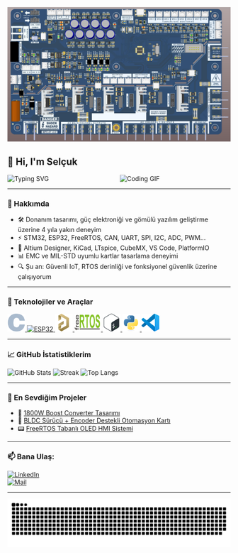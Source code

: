 [![MasterHead](https://github.com/SelcukluOsman/SelcukluOsman/blob/main/assets/masterhead.jpg?raw=true)](https://www.linkedin.com/in/selcukselcuklu)

## 👋 Hi, I'm Selçuk

<img align="right" src="https://media.giphy.com/media/qgQUggAC3Pfv687qPC/giphy.gif" width="250" alt="Coding GIF"/>

![Typing SVG](https://readme-typing-svg.herokuapp.com?font=Fira+Code&size=22&pause=2000&width=1000&lines=🔧+Hardware+Design+Engineer;💡+Embedded+Developer+%26+PCB+Designer;🛠️+STM32%2C+ESP32%2C+RTOS%2C+CAN-FD;🌍+Open+Source+Maker+%26+Lifelong+Learner)

---

### 🧠 Hakkımda

- 🛠️ Donanım tasarımı, güç elektroniği ve gömülü yazılım geliştirme üzerine 4 yıla yakın deneyim  
- ⚡ STM32, ESP32, FreeRTOS, CAN, UART, SPI, I2C, ADC, PWM...  
- 🧰 Altium Designer, KiCad, LTspice, CubeMX, VS Code, PlatformIO  
- 📊 EMC ve MIL-STD uyumlu kartlar tasarlama deneyimi  
- 🔍 Şu an: Güvenli IoT, RTOS derinliği ve fonksiyonel güvenlik üzerine çalışıyorum  

---

### 🧰 Teknolojiler ve Araçlar

<p align="left">
  <!-- C -->
  <a href="https://en.wikipedia.org/wiki/C_(programming_language)" target="_blank" rel="noreferrer">
    <img src="https://raw.githubusercontent.com/devicons/devicon/master/icons/c/c-original.svg" alt="C" width="40" height="40"/>
  </a>

  <!-- ESP32 (kendi PNG dosyan) -->
  <a href="https://www.espressif.com/en/products/socs/esp32" target="_blank" rel="noreferrer">
    <img src="https://github.com/SelcukluOsman/SelcukluOsman/blob/main/assets/esp32.png?raw=true" alt="ESP32" width="40" height="40"/>
  </a>

  <!-- Altium -->
  <a href="https://www.altium.com/" target="_blank" rel="noreferrer">
    <img src="https://github.com/SelcukluOsman/SelcukluOsman/blob/main/assets/altium-icon.png?raw=true" alt="Altium" width="40" height="40"/>
  </a>

  <!-- FreeRTOS -->
  <a href="https://www.freertos.org/" target="_blank" rel="noreferrer">
    <img src="https://github.com/SelcukluOsman/SelcukluOsman/blob/main/assets/freertos-logo.png?raw=true" alt="FreeRTOS" width="60" height="40"/>
  </a>

  <!-- Bash -->
  <a href="https://www.gnu.org/software/bash/" target="_blank" rel="noreferrer">
    <img src="https://raw.githubusercontent.com/devicons/devicon/master/icons/bash/bash-original.svg" alt="Bash" width="40" height="40"/>
  </a>

  <!-- Python -->
  <a href="https://www.python.org" target="_blank" rel="noreferrer">
    <img src="https://raw.githubusercontent.com/devicons/devicon/master/icons/python/python-original.svg" alt="Python" width="40" height="40"/>
  </a>

  <!-- VS Code -->
  <a href="https://code.visualstudio.com/" target="_blank" rel="noreferrer">
    <img src="https://raw.githubusercontent.com/devicons/devicon/master/icons/vscode/vscode-original.svg" alt="VS Code" width="40" height="40"/>
  </a>
</p>

---

### 📈 GitHub İstatistiklerim

![GitHub Stats](https://github-readme-stats.vercel.app/api?username=SelcukluOsman&show_icons=true&theme=radical)
![Streak](https://streak-stats.demolab.com?user=SelcukluOsman&theme=radical&hide_border=false)
![Top Langs](https://github-readme-stats.vercel.app/api/top-langs/?username=SelcukluOsman&layout=compact&theme=radical)

---

### 🧩 En Sevdiğim Projeler

- 🔋 [1800W Boost Converter Tasarımı](#)
- 🚗 [BLDC Sürücü + Encoder Destekli Otomasyon Kartı](#)
- 📟 [FreeRTOS Tabanlı OLED HMI Sistemi](#)

---

### 📫 Bana Ulaş:

[![LinkedIn](https://img.shields.io/badge/LinkedIn-blue?logo=linkedin&style=for-the-badge)](https://www.linkedin.com/in/selcukselcuklu)  
[![Mail](https://img.shields.io/badge/E-mail-Darkred?logo=gmail&style=for-the-badge)](mailto:osmanselcuklu@yahoo.com)

---

<!-- Snake Animation -->
<img src="https://raw.githubusercontent.com/Platane/snk/output/github-contribution-grid-snake.svg" alt="snake animation" />

